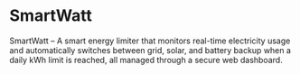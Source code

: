 # SmartWatt
SmartWatt – A smart energy limiter that monitors real-time electricity usage and automatically switches between grid, solar, and battery backup when a daily kWh limit is reached, all managed through a secure web dashboard.
